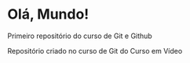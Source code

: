 # Olá, Mundo! 
 Primeiro repositório do curso de Git e Github

  Repositório criado no curso de Git do Curso em Vídeo
